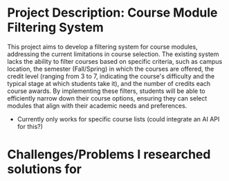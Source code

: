# Project Description: Course Module Filtering System

This project aims to develop a filtering system for course modules, addressing the current limitations in course selection. The existing system lacks the ability to filter courses based on specific criteria, such as campus location, the semester (Fall/Spring) in which the courses are offered, the credit level (ranging from 3 to 7, indicating the course's difficulty and the typical stage at which students take it), and the number of credits each course awards. By implementing these filters, students will be able to efficiently narrow down their course options, ensuring they can select modules that align with their academic needs and preferences.


- Currently only works for specific course lists (could integrate an AI API for this?)

# Challenges/Problems I researched solutions for

